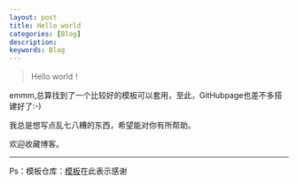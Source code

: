 ```yaml
---
layout: post
title: Hello world
categories: [Blog]
description: 
keywords: Blog
---
```


> Hello world！

emmm,总算找到了一个比较好的模板可以套用，至此，GitHubpage也差不多搭建好了:-)

我总是想写点乱七八糟的东西，希望能对你有所帮助。

欢迎收藏博客。

___

Ps：模板仓库：<a href="https://github.com/mzlogin/mzlogin.github.io">模板</a>在此表示感谢

